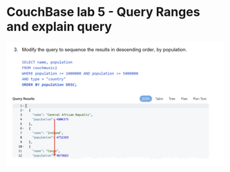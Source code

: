 # CouchBase lab 5 - Query Ranges and explain query

![](../../../.gitbook/assets/image%20%28274%29.png)







